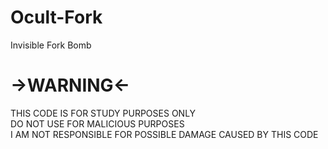 # Ocult-Fork
Invisible Fork Bomb

# ->WARNING<-
THIS CODE IS FOR STUDY PURPOSES ONLY<br>
DO NOT USE FOR MALICIOUS PURPOSES<br>
I AM NOT RESPONSIBLE FOR POSSIBLE DAMAGE CAUSED BY THIS CODE
